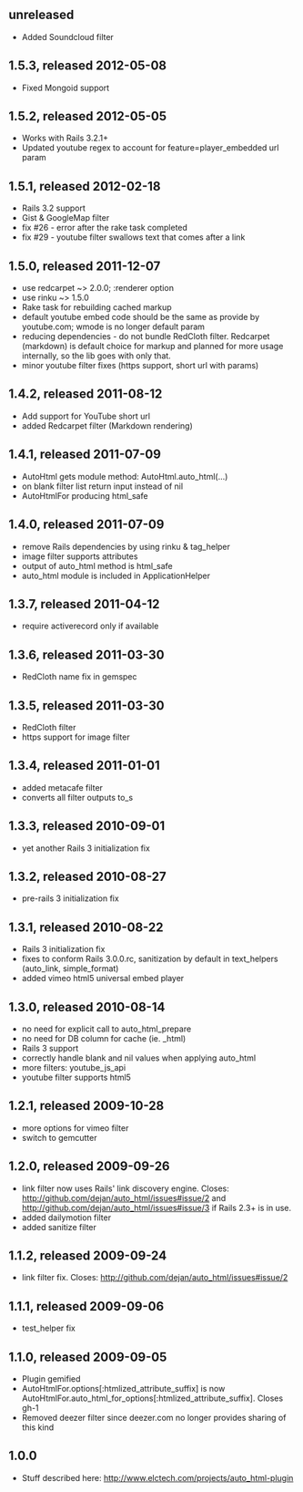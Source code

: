 ## unreleased
* Added Soundcloud filter

## 1.5.3, released 2012-05-08
* Fixed Mongoid support

## 1.5.2, released 2012-05-05
* Works with Rails 3.2.1+ 
* Updated youtube regex to account for feature=player_embedded url param

## 1.5.1, released 2012-02-18
* Rails 3.2 support 
* Gist & GoogleMap filter
* fix #26 - error after the rake task completed
* fix #29 - youtube filter swallows text that comes after a link

## 1.5.0, released 2011-12-07
* use redcarpet ~> 2.0.0; :renderer option
* use rinku ~> 1.5.0
* Rake task for rebuilding cached markup
* default youtube embed code should be the same as provide by youtube.com; wmode is no longer default param
* reducing dependencies - do not bundle RedCloth filter. Redcarpet (markdown) is default choice for markup and planned for more usage internally, so the lib goes with only that.
* minor youtube filter fixes (https support, short url with params)

## 1.4.2, released 2011-08-12
* Add support for YouTube short url
* added Redcarpet filter (Markdown rendering)

## 1.4.1, released 2011-07-09
* AutoHtml gets module method: AutoHtml.auto_html(...)
* on blank filter list return input instead of nil
* AutoHtmlFor producing html_safe

## 1.4.0, released 2011-07-09
* remove Rails dependencies by using rinku & tag_helper
* image filter supports attributes
* output of auto_html method is html_safe
* auto_html module is included in ApplicationHelper

## 1.3.7, released 2011-04-12
* require activerecord only if available

## 1.3.6, released 2011-03-30
* RedCloth name fix in gemspec

## 1.3.5, released 2011-03-30
* RedCloth filter
* https support for image filter

## 1.3.4, released 2011-01-01
* added metacafe filter
* converts all filter outputs to_s

## 1.3.3, released 2010-09-01
* yet another Rails 3 initialization fix

## 1.3.2, released 2010-08-27
* pre-rails 3 initialization fix

## 1.3.1, released 2010-08-22
* Rails 3 initialization fix
* fixes to conform Rails 3.0.0.rc, sanitization by default in text_helpers (auto_link, simple_format)
* added vimeo html5 universal embed player 

## 1.3.0, released 2010-08-14
* no need for explicit call to auto_html_prepare
* no need for DB column for cache (ie. _html)
* Rails 3 support
* correctly handle blank and nil values when applying auto_html
* more filters: youtube_js_api
* youtube filter supports html5


## 1.2.1, released 2009-10-28

* more options for vimeo filter
* switch to gemcutter

## 1.2.0, released 2009-09-26

* link filter now uses Rails' link discovery engine. Closes: <http://github.com/dejan/auto_html/issues#issue/2> and  <http://github.com/dejan/auto_html/issues#issue/3> if Rails 2.3+ is in use.
* added dailymotion filter
* added sanitize filter

## 1.1.2, released 2009-09-24

* link filter fix. Closes: <http://github.com/dejan/auto_html/issues#issue/2>

## 1.1.1, released 2009-09-06

* test_helper fix

## 1.1.0, released 2009-09-05

* Plugin gemified
* AutoHtmlFor.options[:htmlized_attribute_suffix] is now AutoHtmlFor.auto_html_for_options[:htmlized_attribute_suffix]. Closes gh-1
* Removed deezer filter since deezer.com no longer provides sharing of this kind

## 1.0.0

* Stuff described here: <http://www.elctech.com/projects/auto_html-plugin>


